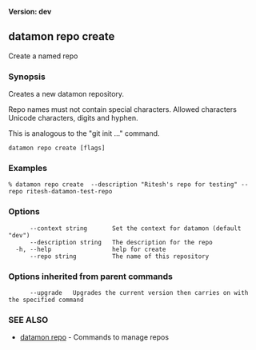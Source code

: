 **Version: dev**

## datamon repo create

Create a named repo

### Synopsis

Creates a new datamon repository.

Repo names must not contain special characters.
Allowed characters Unicode characters, digits and hyphen.

This is analogous to the "git init ..." command.

```
datamon repo create [flags]
```

### Examples

```
% datamon repo create  --description "Ritesh's repo for testing" --repo ritesh-datamon-test-repo
```

### Options

```
      --context string       Set the context for datamon (default "dev")
      --description string   The description for the repo
  -h, --help                 help for create
      --repo string          The name of this repository
```

### Options inherited from parent commands

```
      --upgrade   Upgrades the current version then carries on with the specified command
```

### SEE ALSO

* [datamon repo](datamon_repo.md)	 - Commands to manage repos

